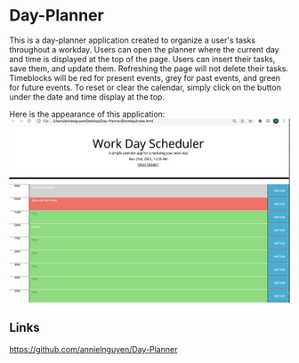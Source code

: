 # Day-Planner 
This is a day-planner application created to organize a user's tasks throughout a workday. Users can open the planner where the current day and time is displayed at the top of the page. Users can insert their tasks, save them, and update them. Refreshing the page will not delete their tasks. Timeblocks will be red for present events, grey for past events, and green for future events. To reset or clear the calendar, simply click on the button under the date and time display at the top. 

Here is the appearance of this application:
![Sreenshot](/Assets/workday.png)

## Links
https://github.com/annielnguyen/Day-Planner